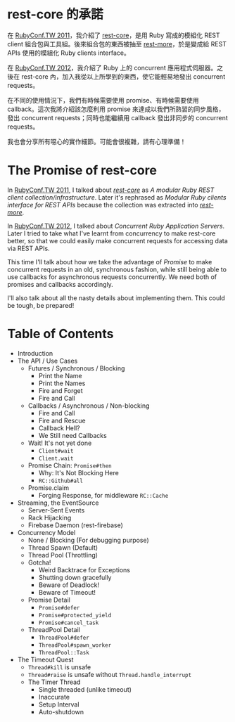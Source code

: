 
# rest-core 的承諾

在 [RubyConf.TW 2011][]，我介紹了 [rest-core][]，是用 Ruby 寫成的模組化 REST
client 組合包與工具組。後來組合包的東西被抽至 [rest-more][]，於是變成給 REST APIs 使用的模組化 Ruby clients interface。

在 [RubyConf.TW 2012][]，我介紹了 Ruby 上的 concurrent 應用程式伺服器。之後在 rest-core 內，加入我從以上所學到的東西，使它能輕易地發出 concurrent requests。

在不同的使用情況下，我們有時候需要使用 promise、有時候需要使用
callback。這次我將介紹該怎麼利用 promise 來達成以我們所熟習的同步風格，發出
concurrent requests；同時也能繼續用 callback 發出非同步的 concurrent requests。

我也會分享所有噁心的實作細節。可能會很複雜，請有心理準備！

# The Promise of rest-core

In [RubyConf.TW 2011][], I talked about *[rest-core][]* as
_A modular Ruby REST client collection/infrastructure_.
Later it's rephrased as _Modular Ruby clients interface for REST APIs_
because the collection was extracted into *[rest-more][]*.

In [RubyConf.TW 2012][], I talked about _Concurrent Ruby Application Servers_.
Later I tried to take what I've learnt from concurrency to make rest-core
better, so that we could easily make concurrent requests for accessing
data via REST APIs.

This time I'll talk about how we take the advantage of *Promise* to make
concurrent requests in an old, synchronous fashion, while still being able to
use callbacks for asynchronous requests concurrently. We need both of promises
and callbacks accordingly.

I'll also talk about all the nasty details about implementing them.
This could be tough, be prepared!

[rest-core]: https://github.com/godfat/rest-core
[rest-more]: https://github.com/godfat/rest-more
[RubyConf.TW 2011]: http://rubyconf.tw/2011/#6
[RubyConf.TW 2012]: http://rubyconf.tw/2012/

# Table of Contents

- Introduction
- The API / Use Cases
  * Futures / Synchronous / Blocking
    - Print the Name
    - Print the Names
    - Fire and Forget
    - Fire and Call
  * Callbacks / Asynchronous / Non-blocking
    - Fire and Call
    - Fire and Rescue
    - Callback Hell?
    - We Still need Callbacks
  * Wait! It's not yet done
    - `Client#wait`
    - `Client.wait`
  * Promise Chain: `Promise#then`
    - Why: It's Not Blocking Here
    - `RC::Github#all`
  * Promise.claim
    - Forging Response, for middleware `RC::Cache`
- Streaming, the EventSource
  * Server-Sent Events
  * Rack Hijacking
  * Firebase Daemon (rest-firebase)
- Concurrency Model
  * None / Blocking (For debugging purpose)
  * Thread Spawn (Default)
  * Thread Pool (Throttling)
  * Gotcha!
    - Weird Backtrace for Exceptions
    - Shutting down gracefully
    - Beware of Deadlock!
    - Beware of Timeout!
  * Promise Detail
    - `Promise#defer`
    - `Promise#protected_yield`
    - `Promise#cancel_task`
  * ThreadPool Detail
    - `ThreadPool#defer`
    - `ThreadPool#spawn_worker`
    - `ThreadPool::Task`
- The Timeout Quest
  * `Thread#kill` is unsafe
  * `Thread#raise` is unsafe without `Thread.handle_interrupt`
  * The Timer Thread
    - Single threaded (unlike timeout)
    - Inaccurate
    - Setup Interval
    - Auto-shutdown
